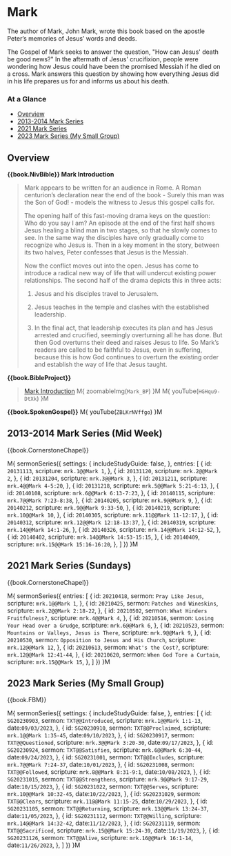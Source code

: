 # Mark

The author of Mark, John Mark, wrote this book based on the apostle
Peter’s memories of Jesus’ words and deeds.

The Gospel of Mark seeks to answer the question, "How can Jesus' death
be good news?" In the aftermath of Jesus' crucifixion, people were
wondering how Jesus could have been the promised Messiah if he died on
a cross. Mark answers this question by showing how everything Jesus
did in his life prepares us for and informs us about his death.


### At a Glance

- [Overview](#overview)
- [2013-2014 Mark Series](#2013-2014-mark-series-mid-week)
- [2021 Mark Series](#2021-mark-series-sundays)
- [2023 Mark Series (My Small Group)](#2023-mark-series-my-small-group)


## Overview

**{{book.NivBible}} Mark Introduction**

> Mark appears to be written for an audience in Rome. A Roman
> centurion’s declaration near the end of the book - Surely this man was
> the Son of God! - models the witness to Jesus this gospel calls for.
> 
> The opening half of this fast-moving drama keys on the question: Who
> do you say I am? An episode at the end of the first half shows Jesus
> healing a blind man in two stages, so that he slowly comes to see. In
> the same way the disciples have only gradually come to recognize who
> Jesus is. Then in a key moment in the story, between its two halves,
> Peter confesses that Jesus is the Messiah.
> 
> Now the conflict moves out into the open. Jesus has come to introduce
> a radical new way of life that will undercut existing power
> relationships. The second half of the drama depicts this in three
> acts:
> 
> 1. Jesus and his disciples travel to Jerusalem.
> 
> 2. Jesus teaches in the temple and clashes with the
>    established leadership.
> 
> 3. In the final act, that leadership executes its plan and has
>    Jesus arrested and crucified, seemingly overturning all he has
>    done. But then God overturns their deed and raises Jesus to
>    life. So Mark’s readers are called to be faithful to Jesus, even in
>    suffering, because this is how God continues to overturn the
>    existing order and establish the way of life that Jesus taught.


**{{book.BibleProject}}**
> [Mark Introduction](https://bibleproject.com/explore/video/mark/)
M{ zoomableImg(`Mark_BP`) }M
M{ youTube(`HGHqu9-DtXk`) }M


**{{book.SpokenGospel}}**
M{ youTube(`ZBLKrNVffgo`) }M



## 2013-2014 Mark Series (Mid Week)

{{book.CornerstoneChapel}}

M{ sermonSeries({
  settings: {
  includeStudyGuide: false,
  },
  entries: [
    { id: `20131113`, scripture: `mrk.1@@Mark 1`,            },
    { id: `20131120`, scripture: `mrk.2@@Mark 2`,            },
    { id: `20131204`, scripture: `mrk.3@@Mark 3`,            },
    { id: `20131211`, scripture: `mrk.4@@Mark 4-5:20`,       },
    { id: `20131218`, scripture: `mrk.5@@Mark 5:21-6:13`,    },
    { id: `20140108`, scripture: `mrk.6@@Mark 6:13-7:23`,    },
    { id: `20140115`, scripture: `mrk.7@@Mark 7:23-8:38`,    },
    { id: `20140205`, scripture: `mrk.9@@Mark 9`,            },
    { id: `20140212`, scripture: `mrk.9@@Mark 9:33-50`,      },
    { id: `20140219`, scripture: `mrk.10@@Mark 10`,          },
    { id: `20140305`, scripture: `mrk.11@@Mark 11-12:17`,    },
    { id: `20140312`, scripture: `mrk.12@@Mark 12:18-13:37`, },
    { id: `20140319`, scripture: `mrk.14@@Mark 14:1-26`,     },
    { id: `20140326`, scripture: `mrk.14@@Mark 14:12-52`,    },
    { id: `20140402`, scripture: `mrk.14@@Mark 14:53-15:15`, },
    { id: `20140409`, scripture: `mrk.15@@Mark 15:16-16:20`, },
  ]
}) }M



## 2021 Mark Series (Sundays)

{{book.CornerstoneChapel}}

M{ sermonSeries({
  entries: [
    { id: `20210418`, sermon: `Pray Like Jesus`,                       scripture: `mrk.1@@Mark 1`,         },
    { id: `20210425`, sermon: `Patches and Wineskins`,                 scripture: `mrk.2@@Mark 2:18-22`,   },
    { id: `20210502`, sermon: `What Hinders Fruitfulness?`,            scripture: `mrk.4@@Mark 4`,         },
    { id: `20210516`, sermon: `Losing Your Head over a Grudge`,        scripture: `mrk.6@@Mark 6`,         },
    { id: `20210523`, sermon: `Mountains or Valleys, Jesus is There`,  scripture: `mrk.9@@Mark 9`,         },
    { id: `20210530`, sermon: `Opposition to Jesus and His Church`,    scripture: `mrk.12@@Mark 12`,       },
    { id: `20210613`, sermon: `What's the Cost?`,                      scripture: `mrk.12@@Mark 12:41-44`, },
    { id: `20210620`, sermon: `When God Tore a Curtain`,               scripture: `mrk.15@@Mark 15`,       },
  ]
}) }M



## 2023 Mark Series (My Small Group)

{{book.FBM}}

M{ sermonSeries({
  settings: {
    includeStudyGuide: false, 
  },
  entries: [
    { id: `SG20230903`, sermon: `TXT@@Introduced`,  scripture: `mrk.1@@Mark 1:1-13`,    date:`09/03/2023`, },
    { id: `SG20230910`, sermon: `TXT@@Proclaimed`,  scripture: `mrk.1@@Mark 1:35-45`,   date:`09/10/2023`, },
    { id: `SG20230917`, sermon: `TXT@@Questioned`,  scripture: `mrk.3@@Mark 3:20-30`,   date:`09/17/2023`, },
    { id: `SG20230924`, sermon: `TXT@@Satisfies`,   scripture: `mrk.6@@Mark 6:30-44`,   date:`09/24/2023`, },
    { id: `SG20231001`, sermon: `TXT@@Includes`,    scripture: `mrk.7@@Mark 7:24-37`,   date:`10/01/2023`, },
    { id: `SG20231008`, sermon: `TXT@@Followed`,    scripture: `mrk.8@@Mark 8:31-9:1`,  date:`10/08/2023`, },
    { id: `SG20231015`, sermon: `TXT@@Strengthens`, scripture: `mrk.9@@Mark 9:17-29`,   date:`10/15/2023`, },
    { id: `SG20231022`, sermon: `TXT@@Serves`,      scripture: `mrk.10@@Mark 10:32-45`, date:`10/22/2023`, },
    { id: `SG20231029`, sermon: `TXT@@Clears`,      scripture: `mrk.11@@Mark 11:15-25`, date:`10/29/2023`, },
    { id: `SG20231105`, sermon: `TXT@@Returning`,   scripture: `mrk.13@@Mark 13:24-37`, date:`11/05/2023`, },
    { id: `SG20231112`, sermon: `TXT@@Willing`,     scripture: `mrk.14@@Mark 14:32-42`, date:`11/12/2023`, },
    { id: `SG20231119`, sermon: `TXT@@Sacrificed`,  scripture: `mrk.15@@Mark 15:24-39`, date:`11/19/2023`, },
    { id: `SG20231126`, sermon: `TXT@@Alive`,       scripture: `mrk.16@@Mark 16:1-14`,  date:`11/26/2023`, },
  ]
}) }M
